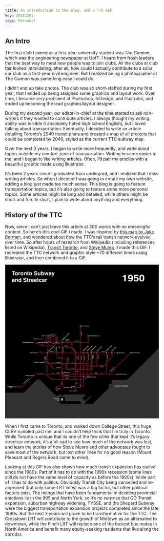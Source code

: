```yaml
---
title: An Introduction to the Blog, and a TTC GIF
key: 20211201
tags: Personal
---
```


## An Intro

The first club I joined as a first-year university student was _The Cannon_, which was the engineering newspaper at UofT. I heard from frosh leaders that the best way to meet new people was to join clubs. All the clubs at club fair looked intimidating; after all, how could I actually contribute to a solar car club as a first-year civil engineer. But I realized being a photographer at The Cannon was something easy I could do.

I didn’t end up take photos. The club was so short-staffed during my first year, that I ended up being assigned some graphics and layout work. Over time, I became very proficient at Photoshop, InDesign, and Illustrator, and ended up becoming the lead graphics/layout designer. 

During my second year, our editor-in-chief at the time started to ask non-writers if they wanted to contribute articles. I always thought my writing ability was terrible (I absolutely hated high school English), but I loved talking about transportation. Eventually, I decided to write an article detailing Toronto’s 2040 transit plans and created a map of all projects that could be completed by 2040, styled as the current TTC subway map. 

Over the next 3 years, I began to write more frequently, and write about topics outside my comfort zone of transportation. Writing became easier to me, and I began to like writing articles. Often, I’d pair my articles with a beautiful graphic made using Illustrator.

It’s been 2 years since I graduated from undergrad, and I realized that I miss writing articles. So when I decided I was going to create my own website, adding a blog just made too much sense. This blog is going to feature transportation topics, but it’s also going to feature some more personal topics. Some articles might be long and detailed, while others might be short and fun. In short, I plan to write about anything and everything.


## History of the TTC

Now, since I can’t just leave this article at 300 words with no meaningful content. So here’s this cool GIF I made. I was inspired by [this map by Jake Berman](https://fiftythree.studio/collections/the-lost-subways-of-north-america-canada/products/toronto-streetcar-system-map-print-1932), and wondered about how the TTC’s rail transit network evolved over time. So after hours of research from Wikipedia (including references listed on Wikipedia), [Transit Toronto](https://transittoronto.ca), and [Steve Munro](https://stevemunro.ca), I made this GIF. I recreated the TTC network and graphic style ~70 different times using Illustrator, and then combined it to a GIF.

![](https://raw.githubusercontent.com/rickl4/rickl4.github.io/master/_posts/img/ttc_history.gif)

When I first came to Toronto, and walked down College Street, this huge CLRV rumbled past me, and I couldn’t help think that I’m truly in Toronto. While Toronto is unique that its one of the few cities that kept it’s legacy streetcar network, it’s a bit sad to see how much of the network was lost, and learn the stories of how Steve Munro and other advocates fought to save most of the network, but lost other lines for no good reason (Mount Pleasant and Rogers Road come to mind). 

Looking at this GIF has also shown how much transit expansion has stalled since the 1980s. Part of it has to do with the 1990s recession (some lines still do not have the same level of capacity as before the 1990s), while part of it has to do with politics. Obviously Transit City being cancelled and re-approved (but only some LRT lines) was a big factor, but other political factors exist. The ridings that have been fundamental in deciding provincial elections lie in the 905 and North York, so it’s no surprise that GO Transit expansion, suburban highway widening, TYSSE, and the Shepard Subway were the biggest transportation expansion projects completed since the late 1990s. But the next 3 years will prove to be transformative for the TTC. The Crosstown LRT will contribute to the growth of Midtown as an alternative to downtown, while the Finch LRT will replace one of the busiest bus routes in North America and benefit many equity-seeking residents that live along the corridor.